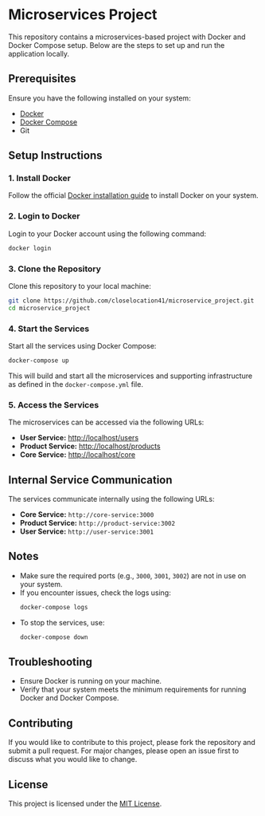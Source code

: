 # Microservices Project

This repository contains a microservices-based project with Docker and Docker Compose setup. Below are the steps to set up and run the application locally.

## Prerequisites

Ensure you have the following installed on your system:
- [Docker](https://www.docker.com/get-started)
- [Docker Compose](https://docs.docker.com/compose/)
- Git

## Setup Instructions

### 1. Install Docker
Follow the official [Docker installation guide](https://docs.docker.com/get-docker/) to install Docker on your system.

### 2. Login to Docker
Login to your Docker account using the following command:
```bash
docker login
```

### 3. Clone the Repository
Clone this repository to your local machine:
```bash
git clone https://github.com/closelocation41/microservice_project.git
cd microservice_project
```

### 4. Start the Services
Start all the services using Docker Compose:
```bash
docker-compose up
```
This will build and start all the microservices and supporting infrastructure as defined in the `docker-compose.yml` file.

### 5. Access the Services
The microservices can be accessed via the following URLs:

- **User Service:** [http://localhost/users](http://localhost/users)
- **Product Service:** [http://localhost/products](http://localhost/products)
- **Core Service:** [http://localhost/core](http://localhost/core)

## Internal Service Communication

The services communicate internally using the following URLs:

- **Core Service:** `http://core-service:3000`
- **Product Service:** `http://product-service:3002`
- **User Service:** `http://user-service:3001`

## Notes

- Make sure the required ports (e.g., `3000`, `3001`, `3002`) are not in use on your system.
- If you encounter issues, check the logs using:
  ```bash
  docker-compose logs
  ```
- To stop the services, use:
  ```bash
  docker-compose down
  ```

## Troubleshooting

- Ensure Docker is running on your machine.
- Verify that your system meets the minimum requirements for running Docker and Docker Compose.

## Contributing

If you would like to contribute to this project, please fork the repository and submit a pull request. For major changes, please open an issue first to discuss what you would like to change.

## License

This project is licensed under the [MIT License](LICENSE).


